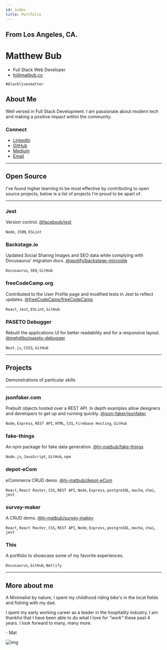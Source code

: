 ```yaml
---
id: index
title: Portfolio
---
```


## From Los Angeles, CA.

# Matthew Bub

- Full Stack Web Developer
- hi@matbub.co

`#blacklivesmatter`

## About Me

Well versed in Full Stack Development. I am passionate about modern tech and making a positive impact within the community.

### Connect

- [LinkedIn](https://www.linkedin.com/in/matbub/)
- [GitHub](https://github.com/hi-matbub)
- [Medium](https://medium.com/@6matbub)
- [Email](mailto:hi@matbub.co)

---

## Open Source

I've found higher learning to be most effective by contributing to open source projects, below is a list of projects I'm proud to be apart of.

---

### Jest

Version control. [@facebook/jest](https://github.com/facebook/jest)

`Node`, `JSON`, `ESLint`

### Backstage.io

Updated Social Sharing Images and SEO data while complying with Docusaurus' migration docs. [@spotify/backstage-microsite](https://github.com/spotify/backstage-microsite)

`Docusaurus`, `SEO`, `GitHub`

### freeCodeCamp.org

Contributed to the User Profile page and modified tests in Jest to reflect updates. [@freeCodeCamp/freeCodeCamp](https://github.com/freeCodeCamp/freeCodeCamp)

`React`, `Jest`, `ESLint`, `GitHub`

### PASETO Debugger

Rebuilt the applications UI for better readability and for a responsive layout. [@mehdibo/paseto-debugger](https://github.com/mehdibo/paseto-debugger)

`Next.js`, `CSS3`, `GitHub`

---

## Projects

Demonstrations of particular skills

---

### jsonfaker.com

Prebuilt objects hosted over a REST API. In depth examples allow designers and developers to get up and running quickly. [@json-faker/jsonfaker](https://github.com/json-faker/jsonfaker)

`Node`, `Express`, `REST API`, `HTML`, `CSS`, `Firebase Hosting`, `GitHub`

### fake-things

An npm package for fake data generation. [@hi-matbub/fake-things](https://github.com/hi-matbub/fake-things)

`Node.js`, `JavaScript`, `GitHub`, `npm`

### depot-eCom

eCommerce CRUD demo. [@hi-matbub/depot-eCom](https://github.com/hi-matbub/depot-eCom)

`React`, `React Router`, `CSS`, `REST API`, `Node`, `Express`, `postgreSQL`, `mocha`, `chai`, `jest`

### survey-maker

A CRUD demo. [@hi-matbub/survey-makey](https://github.com/hi-matbub/survey-makey)

`React`, `React Router`, `CSS`, `REST API`, `Node`, `Express`, `postgreSQL`, `mocha`, `chai`, `jest`

### This

A portfolio to showcase some of my favorite experiences.

`Docusaurus`, `GitHub`, `Netlify`

---

## More about me

A Minimalist by nature, I spent my childhood riding bike's in the local fields and fishing with my dad.

I spent my early working career as a leader in the hospitality industry. I am thankful that I have been able to do what I love for _"work"_ these past 4 years. I look forward to many, many more.

\- Mat

![img](../img/mat.png)
